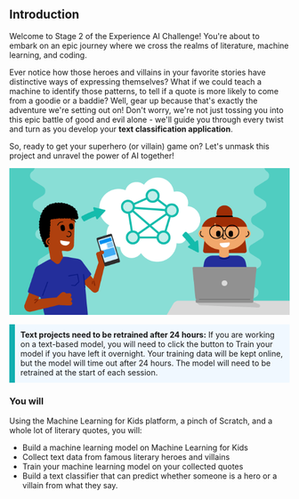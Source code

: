 ## Introduction
Welcome to Stage 2 of the Experience AI Challenge! You're about to embark on an epic journey where we cross the realms of literature, machine learning, and coding.

Ever notice how those heroes and villains in your favorite stories have distinctive ways of expressing themselves? What if we could teach a machine to identify those patterns, to tell if a quote is more likely to come from a goodie or a baddie? Well, gear up because that's exactly the adventure we're setting out on! Don't worry, we're not just tossing you into this epic battle of good and evil alone - we'll guide you through every twist and turn as you develop your **text classification application**. 

So, ready to get your superhero (or villain) game on? Let's unmask this project and unravel the power of AI together!

![screencap of finished hero and villain scratch project](images/banner.png)

<p style='border-left: solid; border-width:10px; border-color: #0faeb0; background-color: aliceblue; padding: 10px;'>
<strong>Text projects need to be retrained after 24 hours:</strong> If you are working on a text-based model, you will need to click the button to Train your model if you have left it overnight. Your training data will be kept online, but the model will time out after 24 hours. The model will need to be retrained at the start of each session.  
</p>


### You will

Using the Machine Learning for Kids platform, a pinch of Scratch, and a whole lot of literary quotes, you will:
  + Build a machine learning model on Machine Learning for Kids
  + Collect text data from famous literary heroes and villains
  + Train your machine learning model on your collected quotes
  + Build a text classifier that can predict whether someone is a hero or a villain from what they say.